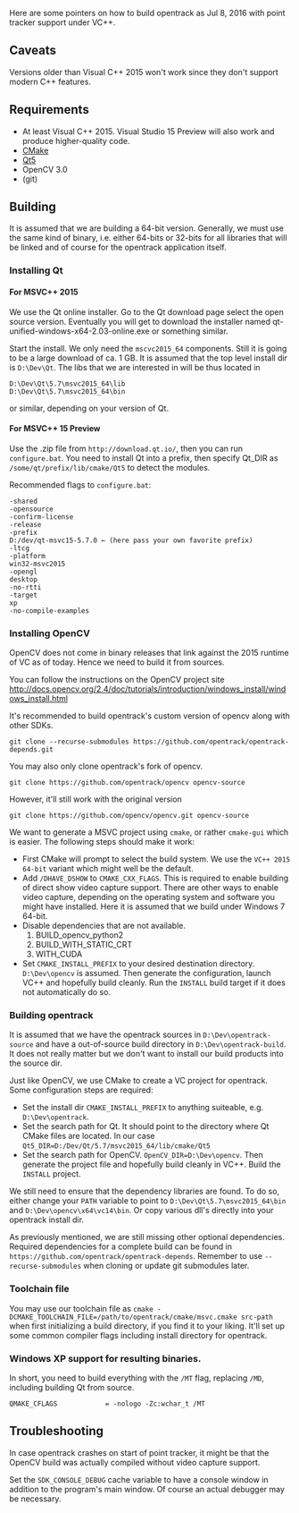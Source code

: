 Here are some pointers on how to build opentrack as Jul 8, 2016 with point tracker support under VC++.

## Caveats

Versions older than Visual C++ 2015 won't work since they don't support modern C++ features.

## Requirements
- At least Visual C++ 2015. Visual Studio 15 Preview will also work and produce higher-quality code.
- [CMake](https://cmake.org/files/v3.8/cmake-3.8.0-rc2-win64-x64.zip)
- [Qt5](http://download.qt.io/archive/qt/5.7/5.7.0/qt-opensource-windows-x86-msvc2015_64-5.7.0.exe)
- OpenCV 3.0
- (git)

## Building
It is assumed that we are building a 64-bit version. Generally, we must use the same kind of binary, i.e. either 64-bits or 32-bits for all libraries that will be linked and of course for the opentrack application itself.

### Installing Qt

#### For MSVC++ 2015

We use the Qt online installer. Go to the Qt download page select the open source version. Eventually you will get to download the installer named qt-unified-windows-x64-2.03-online.exe or something similar.

Start the install. We only need the `mscvc2015_64` components. Still it is going to be a large download of ca. 1 GB. It is assumed that the top level install dir is `D:\Dev\Qt`. The libs that we are interested in will be thus located in
```
D:\Dev\Qt\5.7\msvc2015_64\lib
D:\Dev\Qt\5.7\msvc2015_64\bin
```
or similar, depending on your version of Qt.

#### For MSVC++ 15 Preview

Use the .zip file from `http://download.qt.io/`, then you can run `configure.bat`. You need to install Qt into a prefix, then specify Qt_DIR as `/some/qt/prefix/lib/cmake/Qt5` to detect the modules.

Recommended flags to `configure.bat`:

```
-shared
-opensource
-confirm-license
-release
-prefix
D:/dev/qt-msvc15-5.7.0 ← (here pass your own favorite prefix)
-ltcg
-platform
win32-msvc2015
-opengl
desktop
-no-rtti
-target
xp
-no-compile-examples
```

### Installing OpenCV
OpenCV does not come in binary releases that link against the 2015 runtime of VC as of today. Hence we need to build it from sources. 

You can follow the instructions on the OpenCV project site http://docs.opencv.org/2.4/doc/tutorials/introduction/windows_install/windows_install.html

It's recommended to build opentrack's custom version of opencv along with other SDKs.

```
git clone --recurse-submodules https://github.com/opentrack/opentrack-depends.git
```

You may also only clone opentrack's fork of opencv.

```
git clone https://github.com/opentrack/opencv opencv-source
```

However, it'll still work with the original version

```
git clone https://github.com/opencv/opencv.git opencv-source
```

We want to generate a MSVC project using `cmake`, or rather `cmake-gui` which is easier. The following steps should make it work:
- First CMake will prompt to select the build system. We use the `VC++ 2015 64-bit` variant which might well be the default.
- Add `/DHAVE_DSHOW` to `CMAKE_CXX_FLAGS`. This is required to enable building of direct show video capture support. There are other ways to enable video capture, depending on the operating system and software you might have installed. Here it is assumed that we build under Windows 7 64-bit.
- Disable dependencies that are not available.
    1. BUILD_opencv_python2
    1. BUILD_WITH_STATIC_CRT
    1. WITH_CUDA
- Set `CMAKE_INSTALL_PREFIX` to your desired destination directory. `D:\Dev\opencv` is assumed.
Then generate the configuration, launch VC++ and hopefully build cleanly. Run the `INSTALL` build target if it does not automatically do so.

### Building opentrack
It is assumed that we have the opentrack sources in `D:\Dev\opentrack-source` and have a out-of-source build directory in `D:\Dev\opentrack-build`. It does not really matter but we don't want to install our build products into the source dir. 

Just like OpenCV, we use CMake to create a VC project for opentrack. Some configuration steps are required:
- Set the install dir `CMAKE_INSTALL_PREFIX` to anything suiteable, e.g. `D:\Dev\opentrack`.
- Set the search path for Qt. It should point to the directory where Qt CMake files are located. In our case `Qt5_DIR=D:/Dev/Qt/5.7/msvc2015_64/lib/cmake/Qt5`
- Set the search path for OpenCV. `OpenCV_DIR=D:\Dev\opencv`.
Then generate the project file and hopefully build cleanly in VC++. Build the `INSTALL` project.

We still need to ensure that the dependency libraries are found. To do so, either change your `PATH` variable to point to `D:\Dev\Qt\5.7\msvc2015_64\bin` and `D:\Dev\opencv\x64\vc14\bin`. Or copy various dll's directly into your opentrack install dir.

As previously mentioned, we are still missing other optional dependencies. Required dependencies for a complete build can be found in `https://github.com/opentrack/opentrack-depends`. Remember to use `--recurse-submodules` when cloning or update git submodules later.

### Toolchain file

You may use our toolchain file as `cmake -DCMAKE_TOOLCHAIN_FILE=/path/to/opentrack/cmake/msvc.cmake src-path` when first initializing a build directory, if you find it to your liking. It'll set up some common compiler flags including install directory for opentrack.

### Windows XP support for resulting binaries.

In short, you need to build everything with the `/MT` flag, replacing `/MD`, including building Qt from source.

```
QMAKE_CFLAGS            = -nologo -Zc:wchar_t /MT
```

## Troubleshooting
In case opentrack crashes on start of point tracker, it might be that the OpenCV build was actually compiled without video capture support. 

Set the `SDK_CONSOLE_DEBUG` cache variable to have a console window in addition to the program's main window. Of course an actual debugger may be necessary.